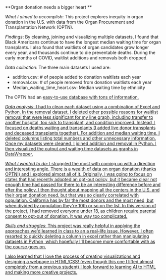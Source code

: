**Organ donation needs a bigger heart **


*What I aimed to accomplish*: This project explores inequity in organ donation in the U.S. with data from the Organ Procurement and Transplantation Network (OPTN).

*Findings*: By cleaning, joining and visualizing multiple datasets, I found that Black Americans continue to have the longest median waiting time for organ transplants. I also found that waitlists of organ candidates grow longer every year, and thousands continue to die preventable deaths. During the early months of COVID, waitlist additions and removals both dropped.

*Data collection*: The three main datasets I used are:
  - addition.csv: # of people added to donation waitlists each year
  - removal.csv: # of people removed from donation waitlists each year
  - Median_waiting_time_heart.csv: Median waiting time by ethnicity

The OPTN had an <a href="https://optn.transplant.hrsa.gov/data/view-data-reports/national-data/">easy-to-use database</href> with tons of information.

*Data analysis*: I had to clean each dataset using a combination of Excel and Python. In the removal dataset, I deleted other possible reasons for waitlist removal that were less significant for my line graph, including transfer to another hospital, too sick to transplant, and condition improved. Instead, I focused on deaths waiting and transplants (I added live donor transplants and deceased transplants together). For addition and median waiting time, I deleted columns listing total numbers and other unnecessary information. Once my datasets were cleaned, I joined addition and removal in Python. I then visualized the output and waiting time datasets as graphs in DataWrapper.

*What I wanted to do*: I struggled the most with coming up with a direction and interesting angle. There is a wealth of data on organ donation (thanks OPTN!) and I explored almost all of it. Originally, I was going to focus on states that had recently adopted an opt-out policy, but it became clear not enough time had passed for there to be an interesting difference before and after the policy. I then thought about mapping all the centers in the U.S. and their organ donation need, but that was so clearly correlated with population. California has by far the most donors and the most need, but when divided by population they're 10th or so on the list. In this version of the project, I had removed everyone under 18, as children require parental consent to opt-out of donation. It was way too complicated.

*Skills and struggles*: This project was really helpful in applying the approaches we'd learned in class to an a real-life issue. However, I often resorted to quickly deleting a column in excel rather than manipulating datasets in Python, which hopefully I'll become more comfortable with as the course goes on.

I also learned that I love the process of creating visualizations and designing a webpage in HTML/CSS! (even though this one I lifted almost completely from a previous student) I look forward to learning AI to HTML and making more creative projects.
